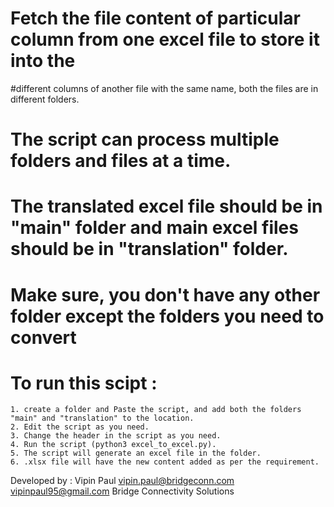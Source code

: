 # Fetch the file content of particular column from one excel file to store it into the
#different columns of another file with the same name, both the files are in different folders.

# The script can process multiple folders and files at a time.

# The translated excel file should be in "main" folder and main excel files should be in "translation" folder.

# Make sure, you don't have any other folder except the folders you need to convert 

# To run this scipt :
	1. create a folder and Paste the script, and add both the folders "main" and "translation" to the location.
	2. Edit the script as you need.
	3. Change the header in the script as you need.
	4. Run the script (python3 excel_to_excel.py).
	5. The script will generate an excel file in the folder.
	6. .xlsx file will have the new content added as per the requirement.


Developed by : Vipin Paul 
vipin.paul@bridgeconn.com 
vipinpaul95@gmail.com
Bridge Connectivity Solutions
